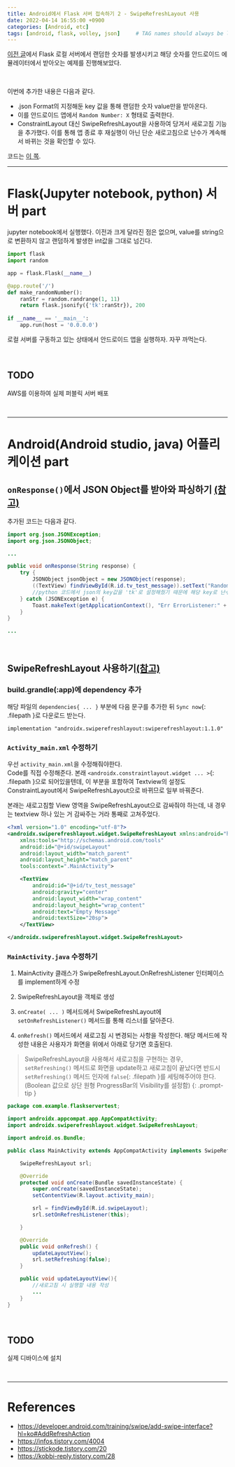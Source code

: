 ```yaml
---
title: Android에서 Flask 서버 접속하기 2 - SwipeRefreshLayout 사용
date: 2022-04-14 16:55:00 +0900
categories: [Android, etc]
tags: [android, flask, volley, json]     # TAG names should always be lowercase
---
```


[이전 글](https://coitloz88.github.io/posts/flask-android-1/)에서 Flask 로컬 서버에서 랜덤한 숫자를 발생시키고 해당 숫자를 안드로이드 에뮬레이터에서 받아오는 예제를 진행해보았다.  

<br>

이번에 추가한 내용은 다음과 같다.
* .json Format의 지정해둔 key 값을 통해 랜덤한 숫자 value만을 받아온다.
* 이를 안드로이드 앱에서 `Random Number: X` 형태로 출력한다.
* ConstraintLayout 대신 SwipeRefreshLayout을 사용하여 당겨서 새로고침 기능을 추가했다. 이를 통해 앱 종료 후 재실행이 아닌 단순 새로고침으로 난수가 계속해서 바뀌는 것을 확인할 수 있다.

코드는 [이 쪽](https://github.com/coitloz88/Flask-Android-link/tree/main/AndroidApp).  


---

# Flask(Jupyter notebook, python) 서버 part
jupyter notebook에서 실행했다. 이전과 크게 달라진 점은 없으며, value를 string으로 변환하지 않고 랜덤하게 발생한 int값을 그대로 넘긴다.
```python
import flask
import random

app = flask.Flask(__name__)

@app.route('/')
def make_randomNumber():
    ranStr = random.randrange(1, 11)
    return flask.jsonify({'tk':ranStr}), 200
    
if __name__ == '__main__':
    app.run(host = '0.0.0.0')
```

로컬 서버를 구동하고 있는 상태에서 안드로이드 앱을 실행하자. 자꾸 까먹는다.  

<br>

## TODO  
AWS를 이용하여 실제 퍼블릭 서버 배포

<br>

---

# Android(Android studio, java) 어플리케이션 part

## `onResponse()`에서  JSON Object를 받아와 파싱하기 [(참고)](https://infos.tistory.com/4004)

추가된 코드는 다음과 같다.
```java
import org.json.JSONException;
import org.json.JSONObject;

...

public void onResponse(String response) {
    try {
        JSONObject jsonObject = new JSONObject(response);
        ((TextView) findViewById(R.id.tv_test_message)).setText("Random Number: " + jsonObject.getInt("tk"));
        //python 코드에서 json의 key값을 'tk'로 설정해줬기 때문에 해당 key로 난수 value를 받아온다.
    } catch (JSONException e) {
        Toast.makeText(getApplicationContext(), "Err ErrorListener:" + e, Toast.LENGTH_SHORT).show();
    }
}

...
```

<br>

## SwipeRefreshLayout 사용하기[(참고)](https://stickode.tistory.com/20)

### build.grandle(:app)에 dependency 추가
해당 파일의 `dependencies{ ... }` 부분에 다음 문구를 추가한 뒤 `Sync now`{: .filepath }로 다운로드 받는다.
```
implementation "androidx.swiperefreshlayout:swiperefreshlayout:1.1.0"
```

### `Activity_main.xml` 수정하기
우선 `activity_main.xml`을 수정해줘야한다.  
Code를 직접 수정해준다. 본래 `<androidx.constraintlayout.widget ... >`{: .filepath }으로 되어있을텐데, 이 부분을 포함하여 Textview의 설정도 ConstraintLayout에서 SwipeRefreshLayout으로 바뀌므로 일부 바꿔준다.  

본래는 새로고침할 View 영역을 SwipeRefreshLayout으로 감싸줘야 하는데, 내 경우는 textview 하나 있는 거 감싸주는 거라 통째로 고쳐주었다.

```xml
<?xml version="1.0" encoding="utf-8"?>
<androidx.swiperefreshlayout.widget.SwipeRefreshLayout xmlns:android="http://schemas.android.com/apk/res/android"
    xmlns:tools="http://schemas.android.com/tools"
    android:id="@+id/swipeLayout"
    android:layout_width="match_parent"
    android:layout_height="match_parent"
    tools:context=".MainActivity">

    <TextView
        android:id="@+id/tv_test_message"
        android:gravity="center"
        android:layout_width="wrap_content"
        android:layout_height="wrap_content"
        android:text="Empty Message"
        android:textSize="20sp">
    </TextView>

</androidx.swiperefreshlayout.widget.SwipeRefreshLayout>
```

### `MainActivity.java` 수정하기
1. MainActivity 클래스가 SwipeRefreshLayout.OnRefreshListener 인터페이스를 implement하게 수정

2. SwipeRefreshLayout을 객체로 생성

3. `onCreate( ... )` 메서드에서 SwipeRefreshLayout에 `setOnRefreshListener()` 메서드를 통해 리스너를 달아준다.  

4. `onRefresh()` 메서드에서 새로고침 시 변경되는 사항을 작성한다. 해당 메서드에 작성한 내용은 사용자가 화면을 위에서 아래로 당기면 호출된다. 

> SwipeRefreshLayout을 사용해서 새로고침을 구현하는 경우, `setRefreshing()` 메서드로 화면을 update하고 새로고침이 끝났다면 반드시 `setRefreshing()` 메서드 인자에 `false`{: .filepath }를 세팅해주어야 한다. (Boolean 값으로 상단 원형 ProgressBar의 Visibility를 설정함)
{: .prompt-tip }

```java
package com.example.flaskservertest;

import androidx.appcompat.app.AppCompatActivity;
import androidx.swiperefreshlayout.widget.SwipeRefreshLayout;

import android.os.Bundle;

public class MainActivity extends AppCompatActivity implements SwipeRefreshLayout.OnRefreshListener {

    SwipeRefreshLayout srl;

    @Override
    protected void onCreate(Bundle savedInstanceState) {
        super.onCreate(savedInstanceState);
        setContentView(R.layout.activity_main);

        srl = findViewById(R.id.swipeLayout);
        srl.setOnRefreshListener(this);

    }

    @Override
    public void onRefresh() {
        updateLayoutView();
        srl.setRefreshing(false);
    }

    public void updateLayoutView(){
        //새로고침 시 실행할 내용 작성
        ...
    }
}
```

<br>

## TODO
실제 디바이스에 설치

<br>

---

# References
* <https://developer.android.com/training/swipe/add-swipe-interface?hl=ko#AddRefreshAction>
* <https://infos.tistory.com/4004> 
* <https://stickode.tistory.com/20>
* <https://kobbi-reply.tistory.com/28>